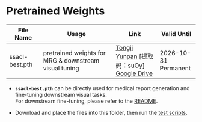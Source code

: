 # Pretrained Weights

| File Name   | Usage                                         | Link | Valid Until |
|--------------|-----------------------------------------------|------|--------------|
| ssacl-best.pth | pretrained weights for MRG & downstream visual tuning | [Tongji Yunpan](https://yunpan.tongji.edu.cn/link/AA11E8B77DC20445CB9013422034AD21B0) [提取码：suOy] <br> [Google Drive](https://drive.google.com/file/d/15c6gdW8E4RLaEpUYCeCmHt4jpUH6hZeW/view?usp=sharing) | 2026-10-31 <br> Permanent |


- **`ssacl-best.pth`** can be directly used for medical report generation and fine-tuning downstream visual tasks.  
  For downstream fine-tuning, please refer to the [README](../DownStream/README.md).

- Download and place the files into this folder, then run the [test scripts](../scripts/).

